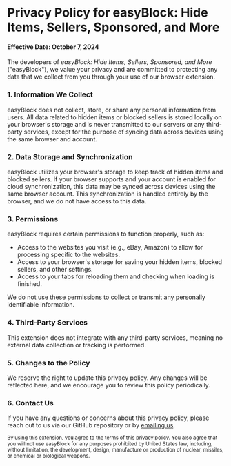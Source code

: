# Privacy Policy for easyBlock: Hide Items, Sellers, Sponsored, and More

#### Effective Date: October 7, 2024

The developers of *easyBlock: Hide Items, Sellers, Sponsored, and More* ("easyBlock"), we value your privacy and are committed to protecting any data that we collect from you through your use of our browser extension.

### 1. Information We Collect

easyBlock does not collect, store, or share any personal information from users. All data related to hidden items or blocked sellers is stored locally on your browser's storage and is never transmitted to our servers or any third-party services, except for the purpose of syncing data across devices using the same browser and account.

### 2. Data Storage and Synchronization

easyBlock utilizes your browser's storage to keep track of hidden items and blocked sellers. If your browser supports and your account is enabled for cloud synchronization, this data may be synced across devices using the same browser account. This synchronization is handled entirely by the browser, and we do not have access to this data.

### 3. Permissions

easyBlock requires certain permissions to function properly, such as:

- Access to the websites you visit (e.g., eBay, Amazon) to allow for processing specific to the websites.
- Access to your browser's storage for saving your hidden items, blocked sellers, and other settings.
- Access to your tabs for reloading them and checking when loading is finished.

We do not use these permissions to collect or transmit any personally identifiable information.

### 4. Third-Party Services

This extension does not integrate with any third-party services, meaning no external data collection or tracking is performed.

### 5. Changes to the Policy

We reserve the right to update this privacy policy. Any changes will be reflected here, and we encourage you to review this policy periodically.

### 6. Contact Us

If you have any questions or concerns about this privacy policy, please reach out to us via our GitHub repository or by [emailing us](mailto:n7bvdoj73@mozmail.com).

<sub>By using this extension, you agree to the terms of this privacy policy. You also agree that you will not use easyBlock for any purposes prohibited by United States law, including, without limitation, the development, design, manufacture or production of nuclear, missiles, or chemical or biological weapons.</sub>
